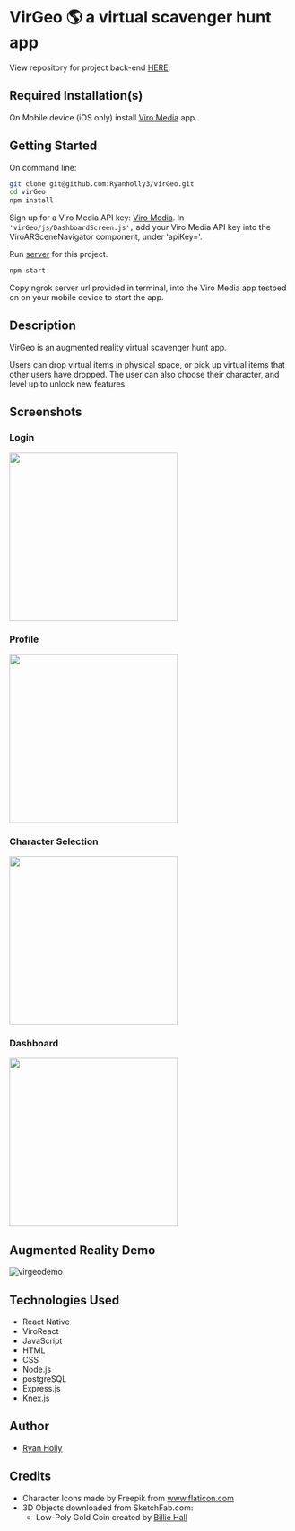 # VirGeo 🌎 a virtual scavenger hunt app


View repository for project back-end [HERE](https://github.com/Ryanholly3/virGeo-server).

## Required Installation(s)

On Mobile device (iOS only) install [Viro Media](https://viromedia.com/) app.

## Getting Started

On command line:

```sh
git clone git@github.com:Ryanholly3/virGeo.git
cd virGeo
npm install
```

Sign up for a Viro Media API key: [Viro Media](https://viromedia.com/). In ```'virGeo/js/DashboardScreen.js',``` add your Viro Media API key into the ViroARSceneNavigator component, under 'apiKey='.

Run [server](https://github.com/Ryanholly3/virGeo-server) for this project.

```sh
npm start
```

Copy ngrok server url provided in terminal, into the Viro Media app testbed on on your mobile device to start the app.


## Description

VirGeo is an augmented reality virtual scavenger hunt app.

Users can drop virtual items in physical space, or pick up virtual items that other users have dropped. The user can also choose their character, and level up to unlock new features.


## Screenshots

### Login
<img src="https://user-images.githubusercontent.com/28697083/51402485-dba29900-1b0a-11e9-899c-d40e49b9a1db.PNG" width="300">

### Profile
<img src="https://user-images.githubusercontent.com/28697083/51402515-ec530f00-1b0a-11e9-8bd4-e4d100d7db1d.PNG" width="300">

### Character Selection
<img src="https://user-images.githubusercontent.com/28697083/51402564-0db3fb00-1b0b-11e9-8d53-54c4e20f778a.PNG" width="300">

### Dashboard
<img src="https://user-images.githubusercontent.com/28697083/51402540-fd038500-1b0a-11e9-9129-73de35b4b81b.PNG" width="300">


## Augmented Reality Demo
![virgeodemo](https://user-images.githubusercontent.com/28697083/51401162-5d90c300-1b07-11e9-95ee-989a7707bbab.gif)

## Technologies Used
* React Native
* ViroReact
* JavaScript
* HTML
* CSS
* Node.js
* postgreSQL
* Express.js
* Knex.js

## Author

* [Ryan Holly](https://github.com/Ryanholly3)

## Credits

* Character Icons made by Freepik from www.flaticon.com
* 3D Objects downloaded from SketchFab.com:
  * Low-Poly Gold Coin created by [Billie Hall](https://sketchfab.com/BillieBones)
